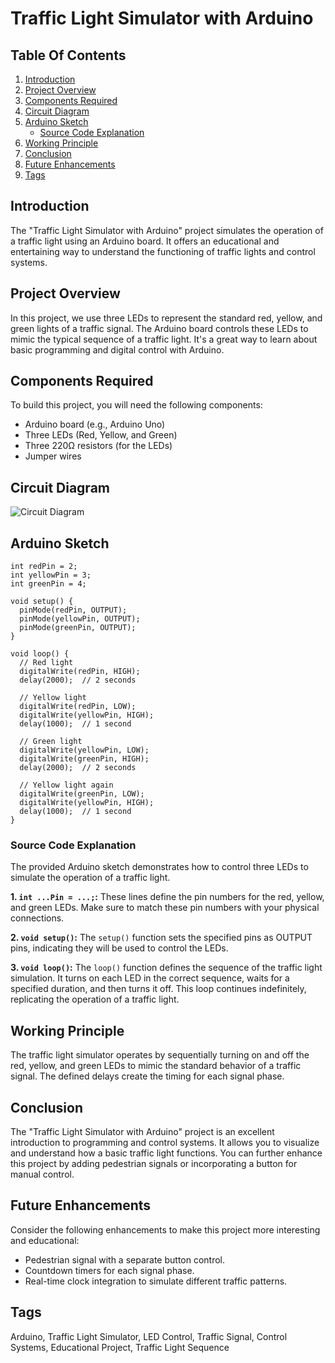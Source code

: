 # Traffic Light Simulator with Arduino

## Table Of Contents

1. [Introduction](#introduction)
2. [Project Overview](#project-overview)
3. [Components Required](#components-required)
4. [Circuit Diagram](#circuit-diagram)
5. [Arduino Sketch](#arduino-sketch)
   - [Source Code Explanation](#source-code-explanation)
6. [Working Principle](#working-principle)
7. [Conclusion](#conclusion)
8. [Future Enhancements](#future-enhancements)
9. [Tags](#tags)

## Introduction
The "Traffic Light Simulator with Arduino" project simulates the operation of a traffic light using an Arduino board. It offers an educational and entertaining way to understand the functioning of traffic lights and control systems.

## Project Overview
In this project, we use three LEDs to represent the standard red, yellow, and green lights of a traffic signal. The Arduino board controls these LEDs to mimic the typical sequence of a traffic light. It's a great way to learn about basic programming and digital control with Arduino.

## Components Required
To build this project, you will need the following components:
- Arduino board (e.g., Arduino Uno)
- Three LEDs (Red, Yellow, and Green)
- Three 220Ω resistors (for the LEDs)
- Jumper wires

## Circuit Diagram
![Circuit Diagram](https://your-image-link-here)

## Arduino Sketch
```arduino
int redPin = 2;
int yellowPin = 3;
int greenPin = 4;

void setup() {
  pinMode(redPin, OUTPUT);
  pinMode(yellowPin, OUTPUT);
  pinMode(greenPin, OUTPUT);
}

void loop() {
  // Red light
  digitalWrite(redPin, HIGH);
  delay(2000);  // 2 seconds
  
  // Yellow light
  digitalWrite(redPin, LOW);
  digitalWrite(yellowPin, HIGH);
  delay(1000);  // 1 second
  
  // Green light
  digitalWrite(yellowPin, LOW);
  digitalWrite(greenPin, HIGH);
  delay(2000);  // 2 seconds
  
  // Yellow light again
  digitalWrite(greenPin, LOW);
  digitalWrite(yellowPin, HIGH);
  delay(1000);  // 1 second
}
```

### Source Code Explanation
The provided Arduino sketch demonstrates how to control three LEDs to simulate the operation of a traffic light.

**1. `int ...Pin = ...;`:**
These lines define the pin numbers for the red, yellow, and green LEDs. Make sure to match these pin numbers with your physical connections.

**2. `void setup()`:**
The `setup()` function sets the specified pins as OUTPUT pins, indicating they will be used to control the LEDs.

**3. `void loop()`:**
The `loop()` function defines the sequence of the traffic light simulation. It turns on each LED in the correct sequence, waits for a specified duration, and then turns it off. This loop continues indefinitely, replicating the operation of a traffic light.

## Working Principle
The traffic light simulator operates by sequentially turning on and off the red, yellow, and green LEDs to mimic the standard behavior of a traffic signal. The defined delays create the timing for each signal phase.

## Conclusion
The "Traffic Light Simulator with Arduino" project is an excellent introduction to programming and control systems. It allows you to visualize and understand how a basic traffic light functions. You can further enhance this project by adding pedestrian signals or incorporating a button for manual control.

## Future Enhancements
Consider the following enhancements to make this project more interesting and educational:
- Pedestrian signal with a separate button control.
- Countdown timers for each signal phase.
- Real-time clock integration to simulate different traffic patterns.

## Tags
Arduino, Traffic Light Simulator, LED Control, Traffic Signal, Control Systems, Educational Project, Traffic Light Sequence
